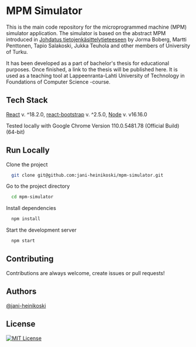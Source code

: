 
# MPM Simulator

This is the main code repository for the microprogrammed machine (MPM) simulator application. The simulator is based on the abstract MPM introduced in [Johdatus tietojenkäsittelytieteeseen](http://staff.cs.utu.fi/staff/jorma.boberg/Mat/JTKTMoniste_25_06_2012.pdf) by Jorma Boberg, Martti Penttonen, Tapio Salakoski, Jukka Teuhola and other members of University of Turku.

It has been developed as a part of bachelor's thesis for educational purposes. Once finished, a link to the thesis will be published here. It is used as a teaching tool at Lappeenranta-Lahti University of Technology in Foundations of Computer Science -course.
## Tech Stack

[React](https://reactjs.org/) v. ^18.2.0, [react-bootstrap](https://react-bootstrap.github.io/) v. ^2.5.0, [Node](https://nodejs.org/en/) v. v16.16.0 

Tested locally with Google Chrome Version 110.0.5481.78 (Official Build) (64-bit)
## Run Locally

Clone the project

```bash
  git clone git@github.com:jani-heinikoski/mpm-simulator.git
```

Go to the project directory

```bash
  cd mpm-simulator
```

Install dependencies

```bash
  npm install
```

Start the development server

```bash
  npm start
```


## Contributing

Contributions are always welcome, create issues or pull requests!




## Authors

[@jani-heinikoski](https://github.com/jani-heinikoski)


## License

[![MIT License](https://img.shields.io/badge/License-MIT-green.svg)](https://choosealicense.com/licenses/mit/)

